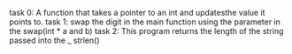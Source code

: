 task 0: A function that takes a pointer to an int and updatesthe value it points to.
task 1: swap the digit in the main function using the parameter in the swap(int * a and b)
task 2: This program returns the length of the string passed into the _ strlen()
